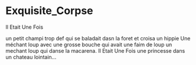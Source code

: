 # Exquisite_Corpse
Il Etait Une Fois


un petit champi trop def
qui se baladait dasn la foret
et croisa un hippie
Une méchant loup avec une grosse bouche
qui avait une faim de loup
un mechant loup qui danse la macarena.
Il Etait Une Fois 
une princesse dans un chateau lointain...

